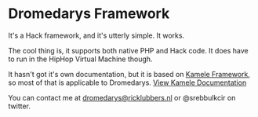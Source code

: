 Dromedarys Framework
=============

It's a Hack framework, and it's utterly simple.
It works.

The cool thing is, it supports both native PHP and Hack code. It does have to run in the HipHop Virtual Machine though.

It hasn't got it's own documentation, but it is based on [Kamele Framework](https://github.com/goldenice/Kamele-Framework), so most of that is applicable to Dromedarys.
[View Kamele Documentation](http://goldenice.github.io/Kamele-Framework/ "Kamele Docs")

You can contact me at dromedarys@ricklubbers.nl or @srebbulkcir on twitter.
